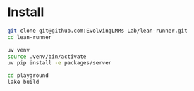 # Install

```sh
git clone git@github.com:EvolvingLMMs-Lab/lean-runner.git
cd lean-runner
```

```sh
uv venv
source .venv/bin/activate
uv pip install -e packages/server
```

```sh
cd playground
lake build
```
